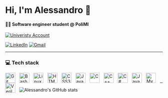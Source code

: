 # Hi, I'm Alessandro 👋

<h4 align="left"> 👨‍💻 Software engineer student @ PoliMI</h4>

[![Univeristy Account](https://img.shields.io/badge/GitHub-University%20Account-black?style=for-the-badge&logo=github)](https://github.com/Alessandro-Boglioli)


[![LinkedIn](https://img.shields.io/badge/LinkedIn-blue?style=for-the-badge&logo=linkedin)](https://linkedin.com/in/alessandro-boglioli-70b10132b)
[![Gmail](https://img.shields.io/badge/Email-red?style=for-the-badge&logo=gmail)](mailto:alessandroboglioli@gmail.com)

---

### 💻 Tech stack

<img align="left" alt="Git" width="32px" style="padding-right:10px;" src="https://cdn.jsdelivr.net/gh/devicons/devicon/icons/git/git-original.svg" />
<img align="left" alt="Bash" width="32px" style="padding-right:10px;" src="https://cdn.jsdelivr.net/gh/devicons/devicon/icons/bash/bash-original.svg" />
<img align="left" alt="Linux" width="32px" style="padding-right:10px;" src="https://cdn.jsdelivr.net/gh/devicons/devicon/icons/linux/linux-original.svg" />
<img align="left" alt="HTML5" width="32px" style="padding-right:10px;" src="https://cdn.jsdelivr.net/gh/devicons/devicon/icons/html5/html5-original.svg" />
<img align="left" alt="CSS3" width="32px" style="padding-right:10px;" src="https://cdn.jsdelivr.net/gh/devicons/devicon/icons/css3/css3-original.svg" />
<img align="left" alt="JavaScript" width="32px" style="padding-right:10px;" src="https://cdn.jsdelivr.net/gh/devicons/devicon/icons/javascript/javascript-plain.svg" />
<img align="left" alt="C" width="32px" style="padding-right:10px;" src="https://cdn.jsdelivr.net/gh/devicons/devicon/icons/c/c-original.svg" />
<img align="left" alt="C++" width="32px" style="padding-right:10px;" src="https://cdn.jsdelivr.net/gh/devicons/devicon/icons/cplusplus/cplusplus-original.svg" />
<img align="left" alt="C#" width="32px" style="padding-right:10px;" src="https://cdn.jsdelivr.net/gh/devicons/devicon/icons/csharp/csharp-original.svg" />
<img align="left" alt="Java" width="32px" style="padding-right:10px;" src="https://cdn.jsdelivr.net/gh/devicons/devicon/icons/java/java-original.svg" />
<img align="left" alt="MySQL" width="32px" style="padding-right:10px;" src="https://cdn.jsdelivr.net/gh/devicons/devicon/icons/mysql/mysql-original.svg" />
<img align="left" alt="Verilog" width="32px" style="padding-right:10px;" src="https://www.svgrepo.com/show/374163/verilog.svg" />
<br />

---

![Alessandro's GitHub stats](https://github-readme-stats.vercel.app/api?username=AlessandroBoglioli&show_icons=true&theme=radical)
